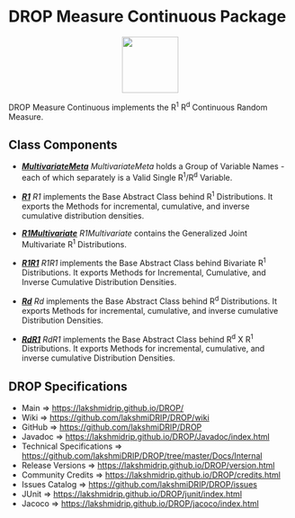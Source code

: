# DROP Measure Continuous Package

<p align="center"><img src="https://github.com/lakshmiDRIP/DROP/blob/master/DRIP_Logo.gif?raw=true" width="100"></p>

DROP Measure Continuous implements the R<sup>1</sup> R<sup>d</sup> Continuous Random Measure.


## Class Components

 * [***MultivariateMeta***](https://github.com/lakshmiDRIP/DROP/tree/master/src/main/java/org/drip/measure/continuous/MultivariateMeta.java)
 <i>MultivariateMeta</i> holds a Group of Variable Names - each of which separately is a Valid Single
 R<sup>1</sup>/R<sup>d</sup> Variable.

 * [***R1***](https://github.com/lakshmiDRIP/DROP/tree/master/src/main/java/org/drip/measure/continuous/R1.java)
 <i>R1</i> implements the Base Abstract Class behind R<sup>1</sup> Distributions. It exports the Methods for
 incremental, cumulative, and inverse cumulative distribution densities.

 * [***R1Multivariate***](https://github.com/lakshmiDRIP/DROP/tree/master/src/main/java/org/drip/measure/continuous/R1Multivariate.java)
 <i>R1Multivariate</i> contains the Generalized Joint Multivariate R<sup>1</sup> Distributions.

 * [***R1R1***](https://github.com/lakshmiDRIP/DROP/tree/master/src/main/java/org/drip/measure/continuous/R1R1.java)
 <i>R1R1</i> implements the Base Abstract Class behind Bivariate R<sup>1</sup> Distributions. It exports
 Methods for Incremental, Cumulative, and Inverse Cumulative Distribution Densities.

 * [***Rd***](https://github.com/lakshmiDRIP/DROP/tree/master/src/main/java/org/drip/measure/continuous/Rd.java)
 <i>Rd</i> implements the Base Abstract Class behind R<sup>d</sup> Distributions. It exports Methods for
 incremental, cumulative, and inverse cumulative Distribution Densities.

 * [***RdR1***](https://github.com/lakshmiDRIP/DROP/tree/master/src/main/java/org/drip/measure/continuous/RdR1.java)
 <i>RdR1</i> implements the Base Abstract Class behind R<sup>d</sup> X R<sup>1</sup> Distributions. It
 exports Methods for incremental, cumulative, and inverse cumulative Distribution Densities.


## DROP Specifications

 * Main                     => https://lakshmidrip.github.io/DROP/
 * Wiki                     => https://github.com/lakshmiDRIP/DROP/wiki
 * GitHub                   => https://github.com/lakshmiDRIP/DROP
 * Javadoc                  => https://lakshmidrip.github.io/DROP/Javadoc/index.html
 * Technical Specifications => https://github.com/lakshmiDRIP/DROP/tree/master/Docs/Internal
 * Release Versions         => https://lakshmidrip.github.io/DROP/version.html
 * Community Credits        => https://lakshmidrip.github.io/DROP/credits.html
 * Issues Catalog           => https://github.com/lakshmiDRIP/DROP/issues
 * JUnit                    => https://lakshmidrip.github.io/DROP/junit/index.html
 * Jacoco                   => https://lakshmidrip.github.io/DROP/jacoco/index.html
